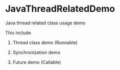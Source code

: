 JavaThreadRelatedDemo
=====================

Java thread related class usage demo


This include 
1. Thread class demo (Runnable)

2. Synchronization demo

3. Future demo (Callable)
